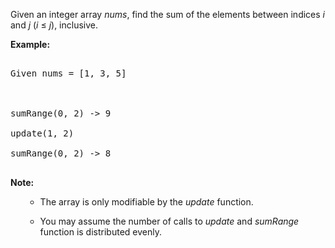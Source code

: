 
Given an integer array *nums*, find the sum of the elements between indices *i* and *j* (*i* &le; *j*), inclusive.

**Example:**<br>
<pre>
Given nums = [1, 3, 5]

sumRange(0, 2) -> 9
update(1, 2)
sumRange(0, 2) -> 8
</pre>


**Note:**<br>
<ol>
- The array is only modifiable by the *update* function.
- You may assume the number of calls to *update* and *sumRange* function is distributed evenly.
</ol>

